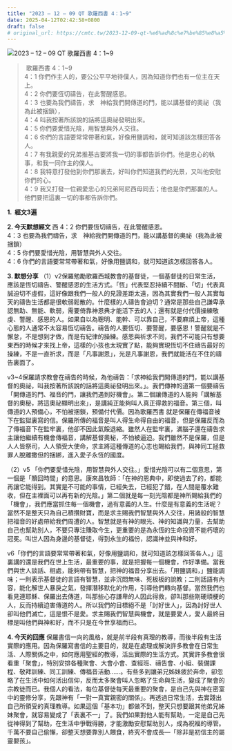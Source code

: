 ```yaml
---
title: "2023 – 12 – 09 QT 歌羅西書 4：1~9"
date: 2025-04-12T02:42:58+0800
draft: false
# original_url: https://cmtc.tw/2023-12-09-qt-%e6%ad%8c%e7%be%85%e8%a5%bf%e6%9b%b8-4%ef%bc%9a19
---
```


![2023 – 12 – 09 QT 歌羅西書 4：1\~9](/images/qt.jpg  "2023 – 12 – 09 QT 歌羅西書 4：1\~9")

>  歌羅西書 4：1\~9  
> 4：1 你們作主人的，要公公平平地待僕人，因為知道你們也有一位主在天上。  
> 4：2 你們要恆切禱告，在此警醒感恩。  
> 4：3 也要為我們禱告，求　神給我們開傳道的門，能以講基督的奧祕（我為此被捆鎖），  
> 4：4 叫我按著所該說的話將這奧祕發明出來。  
> 4：5 你們要愛惜光陰，用智慧與外人交往。  
> 4：6 你們的言語要常常帶著和氣，好像用鹽調和，就可知道該怎樣回答各人。  
> 4：7 有我親愛的兄弟推基古要將我一切的事都告訴你們。他是忠心的執事，和我一同作主的僕人。  
> 4：8 我特意打發他到你們那裏去，好叫你們知道我們的光景，又叫他安慰你們的心。  
> 4：9 我又打發一位親愛忠心的兄弟阿尼西母同去；他也是你們那裏的人。他們要把這裏一切的事都告訴你們。

**1.  經文3遍**

**2. 今天默想經文**
西 4：2 你們要恆切禱告，在此警醒感恩。  
4：3 也要為我們禱告，求　神給我們開傳道的門，能以講基督的奧祕（我為此被捆鎖）  
4：5 你們要愛惜光陰，用智慧與外人交往。  
4：6 你們的言語要常常帶著和氣，好像用鹽調和，就可知道該怎樣回答各人。

**3. 默想分享**
（1）v2保羅勉勵歌羅西城教會的基督徒，一個基督徒的日常生活，應該是恆切禱告、警醒感恩的生活方式。「恆」代表堅忍持續不間斷、「切」代表真誠迫切不虛假，這好像跟我們一般人的見證差距太遠，因為其實我們一般人其實每天的禱告生活都是很軟弱鬆散的。什麼樣的人禱告會迫切？通常是那些自己謙卑承認無助、無能、軟弱，需要倚靠神恩典才能活下去的人；還有就是付代價操練敬虔、警醒、感恩的人。如果自以為聰明、能幹、可以靠自己，不要麻煩上帝，這種心態的人通常不太容易恆切禱告。禱告的人要恆切、要警醒，要感恩！警醒就是不懈怠，不是想到才做，而是有紀律的操練。感恩與祈求不同，我們不可能只有想要東西的時候才來找上帝，這樣的小孩也太現實了點，能夠實現恆切不住禱告最好的操練，不是一直祈求，而是「凡事謝恩」，光是凡事謝恩，我們就能活在不住的禱告裏面了。

v3\~4保羅請求教會在禱告的時候，為他禱告：「求神給我們開傳道的門，能以講基督的奧祕，叫我按著所該說的話將這奧祕發明出來。」。我們傳神的道第一個要禱告「開傳道的門、福音的門，讓我們遇到好機會」。第二個讓傳道的人能夠「講解基督的奧秘，將這奧祕顯明出來」，是講純正能夠叫人真正得救的福音。第三個，叫傳道的人預備心，不怕被捆鎖，預備付代價。因為歌羅西書 就是保羅在傳福音被下在監獄裏寫的信。保羅所傳的福音是叫人得生命得自由的福音，但是保羅反而為了傳福音下在監牢裏，他卻不因此氣餒退縮。雖然人在監牢裏，滿腦子還在禱告求主讓他繼續有機會傳福音，講解基督奧秘，不怕被逼迫。我們雖然不是保羅，但是人人皆祭司，人人領受大使命，求主將這種傳道的心志也賜給我們，與神同工拯救罪人脫離撒但的捆綁，進入愛子永恆的國度。

（2）v5 「你們要愛惜光陰，用智慧與外人交往。」愛惜光陰可以有二個意思，第一個是「贖回時間」的意思。康來昌牧師：「在神的恩典中，即使過去了的，都能再讓它能得到。其實是不可能的事情，已經失去，已經犯了錯，在人間是覆水難收，但在主裡面可以再有新的光陰。」第二個就是每一刻光陰都是神所賜給我們的「機會」，我們應當抓住每一個機會，過有意義的人生。什麼是有意義的生活呢？當然不是整天只為自己積攢財寶，而是求主賜我們智慧與外人交往，用諸般的智慧把福音的好處帶給我們周遭的人。智慧就是有神的眼光、神的知識與力量，去幫助自己也幫助別人，不要只專注賺取今生，更重要的是為永恆的生命投資不能朽壞的冠冕。叫世人因為身邊的基督徒，得到永生的福份，認識神並與神和好。

v6「你們的言語要常常帶著和氣，好像用鹽調和，就可知道該怎樣回答各人。」這裏講的還是我們在世上生活，最重要的事，就是把握每一個機會，作好準備。當我們與世人談話、相處，能夠帶有智慧，把神的福音分享出去。「用鹽調和，」鹽能調味；一則表示基督徒的言語有智慧，並非沉悶無味、死板板的說教；二則話語有內容，能化解世人暴戾之氣，發揮潛移默化的作用，引導他們轉向基督。當然我們也看見連耶穌、保羅出去傳道，叫那些心存謙卑的人因此得救，卻叫那些剛硬頑梗的人，反而持續迫害傳道的人。所以我們的目標絕不是「討好世人」，因為討好世人卻叫他們滅亡，這是恨不是愛。求主賜我們智慧與機會，就是要愛人，愛人最終目標是叫他們與神和好，而不只是在今世享福而已。

**4. 今天的回應**
保羅書信一向的風格，就是前半段有真理的教導，而後半段有生活實際的應用。因為保羅寫書信的主要目的，就是在處理或解決許多教會在日常生活、人際關係之中，如何應用聖經的教導，活出實際的生活方式。其實許多教會很看重「聚會」，特別安排各種聚會、大會小會、查經班、禱告會、小組、裝備課程、敬拜訓練、同工訓練、傳福音活動……。有些多到讓弟兄姊妹疲於奔命，卻忽略了在生活中如何活出信仰，反而太多聚會叫人忽略了生命與生活，變成了聚會的宗教徒而已。我個人的看法，每位基督徒每天最重要的聚會，是自己先與神在密室中的靈修分享，先跟神有「一對一真實親密的關係」。再透過日常生活，去實踐出自己所領受的真理教導。如果這個「基本功」都做不到，整天只想要跟其他弟兄姊妹聚會，就容易變成了「表裏不一」了。我們如果對他人能有幫助，一定是自己先從神得到了幫助，在生活中爭戰得勝，才能激勵安慰幫助別人，成為祝福的導管。千萬不要自己偷懶，卻整天想要靠別人餵食，終究不會成長—「除非是初信主的屬靈嬰孩」。
